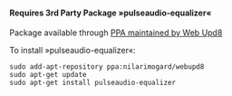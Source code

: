 #### Requires 3rd Party Package »pulseaudio-equalizer«
Package available through [PPA maintained by Web Upd8](http://www.webupd8.org/2013/10/system-wide-pulseaudio-equalizer.html)

To install »pulseaudio-equalizer«:
```
sudo add-apt-repository ppa:nilarimogard/webupd8 
sudo apt-get update
sudo apt-get install pulseaudio-equalizer
```
